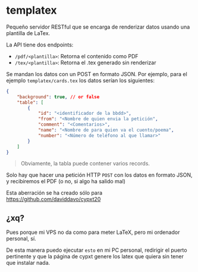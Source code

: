 # templatex

Pequeño servidor RESTful que se encarga de renderizar datos usando una plantilla
de LaTex.

La API tiene dos endpoints:
- `/pdf/<plantilla>`: Retorna el contenido como PDF
- `/tex/<plantilla>`: Retorna el .tex generado sin renderizar

Se mandan los datos con un POST en formato JSON. Por ejemplo, para el ejemplo `templatex/cards.tex`
los datos serían los siguientes:
```json
{
    "background": true, // or false
    "table": [
        {
            "id": "<identificador de la bbdd>",
            "from": "<Nombre de quien envia la petición",
            "comment": "<Comentarios>",
            "name": "<Nombre de para quien va el cuento/poema",
            "number": "<Número de teléfono al que llamar>"
        }
    ]
}
```

> Obviamente, la tabla puede contener varios records.

Solo hay que hacer una petición HTTP `POST` con los datos en formato JSON, y recibiremos el PDF (o no, si algo ha salido mal)

Esta aberración se ha creado sólo para https://github.com/daviddavo/cypxt20

## ¿xq?

Pues porque mi VPS no da como para meter LaTeX, pero mi ordenador personal, sí.

De esta manera puedo ejecutar `esto` en mi PC personal, redirigir el puerto pertinente
y que la página de cypxt genere los latex que quiera sin tener que instalar nada.
